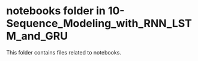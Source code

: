 # notebooks folder in 10-Sequence_Modeling_with_RNN_LSTM_and_GRU
This folder contains files related to notebooks.
